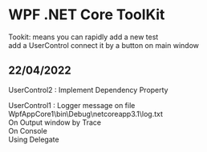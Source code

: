 ﻿# WPF .NET Core ToolKit
Tookit: means you can rapidly add a new test  
add a UserControl connect it by a button on main window  

## 22/04/2022
UserControl2 : Implement Dependency Property

UserControl1 : Logger message on file  
WpfAppCore1\bin\Debug\netcoreapp3.1\log.txt  
On Output window by Trace  
On Console  
Using Delegate  
